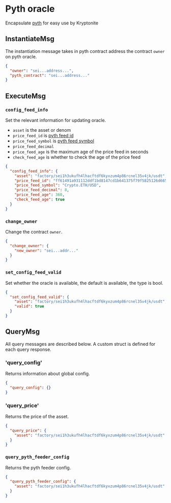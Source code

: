 # Pyth oracle

Encapsulate [pyth](https://pyth.network/) for easy use by Kryptonite

## InstantiateMsg

The instantiation message takes in pyth contract address the contract `owner` on pyth oracle.

```json
{
  "owner": "sei...address...",
  "pyth_contract": "sei...address..."
}
```

## ExecuteMsg

### `config_feed_info`

Set the relevant information for updating oracle.

- `asset` is the asset or denom
- `price_feed_id` is [pyth feed id](https://pyth.network/developers/price-feed-ids)
- `price_feed_symbol` is [pyth feed symbol](https://pyth.network/developers/price-feed-ids)
- `price_feed_decimal`
- `price_feed_age` is the maximum age of the price feed in seconds
- `check_feed_age` is whether to check the age of the price feed

```json
{
  "config_feed_info": {
    "asset": "factory/sei1h3ukufh4lhacftdf6kyxzum4p86rcnel35v4jk/usdt",
    "price_feed_id": "ff61491a931112ddf1bd8147cd1b641375f79f5825126d665480874634fd0ace",
    "price_feed_symbol": "Crypto.ETH/USD",
    "price_feed_decimal": 8,
    "price_feed_age": 360,
    "check_feed_age": true
  }
}
```

### `change_owner`

Change the contract `owner`.

```json
{
  "change_owner": {
    "new_owner": "sei...addr..."
  }
}
```

### `set_config_feed_valid`

Set whether the oracle is available, the default is available, the type is bool.

```json
{
  "set_config_feed_valid": {
    "asset": "factory/sei1h3ukufh4lhacftdf6kyxzum4p86rcnel35v4jk/usdt",
    "valid": true
  }
}
```

## QueryMsg

All query messages are described below. A custom struct is defined for each query response.

### 'query_config'

Returns information about global config.

```json
{
  "query_config": {}
}
```

### 'query_price'

Returns the price of the asset.

```json
{
  "query_price": {
    "asset": "factory/sei1h3ukufh4lhacftdf6kyxzum4p86rcnel35v4jk/usdt"
  }
}
```

### `query_pyth_feeder_config`

Returns the pyth feeder config.

```json
{
  "query_pyth_feeder_config": {
    "asset": "factory/sei1h3ukufh4lhacftdf6kyxzum4p86rcnel35v4jk/usdt"
  }
}
```
